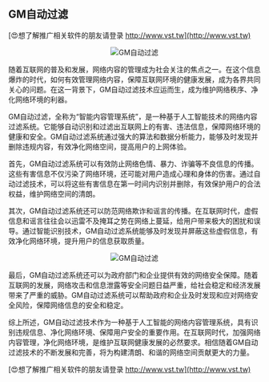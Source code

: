 ## **GM自动过滤**

[😍想了解推广相关软件的朋友请登录 http://www.vst.tw](http://www.vst.tw)

 <center><img src="https://vst.tw/MP4/tuiguang/png/8.png" alt="GM自动过滤"></center>

随着互联网的普及和发展，网络内容的管理成为社会关注的焦点之一。在这个信息爆炸的时代，如何有效管理网络内容，保障互联网环境的健康发展，成为各界共同关心的问题。在这一背景下，GM自动过滤技术应运而生，成为维护网络秩序、净化网络环境的利器。

GM自动过滤，全称为“智能内容管理系统”，是一种基于人工智能技术的网络内容过滤系统。它能够自动识别和过滤出互联网上的有害、违法信息，保障网络环境的健康和安全。GM自动过滤系统通过强大的算法和数据分析能力，能够及时发现并删除违规内容，有效净化网络空间，提高用户的上网体验。

首先，GM自动过滤系统可以有效防止网络色情、暴力、诈骗等不良信息的传播。这些有害信息不仅污染了网络环境，还可能对用户造成心理和身体的伤害。通过自动过滤技术，可以将这些有害信息在第一时间内识别并删除，有效保护用户的合法权益，维护网络空间的清朗。

其次，GM自动过滤系统还可以防范网络欺诈和谣言的传播。在互联网时代，虚假信息和谣言往往会以迅雷不及掩耳之势在网络上蔓延，给用户带来极大的困扰和误导。通过智能识别技术，GM自动过滤系统能够及时发现并屏蔽这些虚假信息，有效净化网络环境，提升用户的信息获取质量。

 <center><img src="https://vst.tw/MP4/tuiguang/png/3.png" alt="GM自动过滤"></center>

最后，GM自动过滤系统还可以为政府部门和企业提供有效的网络安全保障。随着互联网的发展，网络攻击和信息泄露等安全问题日益严重，给社会稳定和经济发展带来了严重的威胁。GM自动过滤系统可以帮助政府和企业及时发现和应对网络安全风险，保障网络信息的安全和稳定。

综上所述，GM自动过滤技术作为一种基于人工智能的网络内容管理系统，具有识别违规信息、净化网络环境、保障用户安全的重要作用。在互联网时代，加强网络内容管理，净化网络环境，是维护互联网健康发展的必然要求。相信随着GM自动过滤技术的不断发展和完善，将为构建清朗、和谐的网络空间贡献更大的力量。

[😍想了解推广相关软件的朋友请登录 http://www.vst.tw](http://www.vst.tw)




